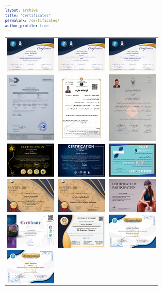```yaml
---
layout: archive
title: "Certificates"
permalink: /certificates/
author_profile: true
---
```


| | | |
|:-------------------------:|:-------------------------:|:-------------------------:|
| <a href="/images/certificate-01.png" target="_blank"><img src="/images/certificate-01.png" /></a> | <a href="/images/certificate-02.png" target="_blank"><img src="/images/certificate-02.png" /></a> | <a href="/images/certificate-03.png" target="_blank"><img src="/images/certificate-03.png" /></a> |
| <a href="/images/certificate-04.jpg" target="_blank"><img src="/images/certificate-04.jpg" /></a> | <a href="/images/certificate-05.png" target="_blank"><img src="/images/certificate-05.png" /></a> | <a href="/images/certificate-06.jpg" target="_blank"><img src="/images/certificate-06.jpg" /></a> |
| <a href="/images/certificate-07.png" target="_blank"><img src="/images/certificate-07.png" /></a> | <a href="/images/certificate-08.png" target="_blank"><img src="/images/certificate-08.png" /></a> | <a href="/images/certificate-10.png" target="_blank"><img src="/images/certificate-10.png" /></a> |
<a href="/images/certificate-09.jpg" target="_blank"><img src="/images/certificate-09.jpg" /></a> | <a href="/images/certificate-14.jpg" target="_blank"><img src="/images/certificate-14.jpg" /></a> | <a href="/images/certificate-13.png" target="_blank"><img src="/images/certificate-13.png" /></a> |
| <a href="/images/certificate-11.jpeg" target="_blank"><img src="/images/certificate-11.jpeg" /></a> | <a href="/images/certificate-12.jpg" target="_blank"><img src="/images/certificate-12.jpg" /></a> | <a href="/images/certificate-15.png" target="_blank"><img src="/images/certificate-15.png" /></a> |
| <a href="/images/certificate-16.png" target="_blank"><img src="/images/certificate-16.png" /></a>
